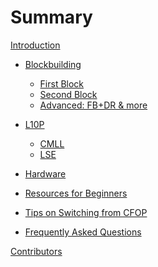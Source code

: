 # Summary

[Introduction](./intro.md)


- [Blockbuilding](./blockbuilding.md)
    - [First Block](./fb.md)
    - [Second Block](./sb.md)
    - [Advanced: FB+DR & more](./fb+dr.md)

- [L10P](./l10p.md)
    - [CMLL](./cmll.md)
    - [LSE](./lse.md)

- [Hardware](./hardware.md)

- [Resources for Beginners](./beginner.md)

- [Tips on Switching from CFOP](.switching.md)

<!-- - [Advanced Topics](./advanced.md) -->
<!---
    - [How to FB+DR](./fbdr.md)
--->

- [Frequently Asked Questions](./faqs.md)

[Contributors](./contributors.md)